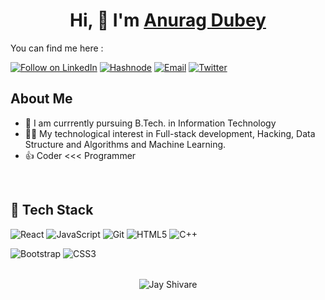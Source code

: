 

<h1 align="center" >Hi, 👋 I'm <a href="https://www.linkedin.com/in/anuragdubey123/" target="_blank"> Anurag Dubey </a></h1>

You can find me here :
<p align="left">
  <a href="https://www.linkedin.com/in/anuragdubey123/"><img title="Follow on LinkedIn" src="https://img.shields.io/badge/LinkedIn-0077B5?style=for-the-badge&logo=linkedin&logoColor=white"/></a>
  <a href="https://hashnode.com/@anuragdubey"><img title="Hashnode" src="https://img.shields.io/badge/Hashnode-2962FF?style=for-the-badge&logo=hashnode&logoColor=white"/></a>
  <a href="mailto:anuragdubey0245@gmail.com"><img title="Email" src="https://img.shields.io/badge/Gmail-D14836?style=for-the-badge&logo=gmail&logoColor=white"/></a>
  <a href="https://www.twitter.com/anuragdubey123/"><img alt="Twitter" src="https://img.shields.io/badge/Twitter-%231DA1F2.svg?style=for-the-badge&logo=Twitter&logoColor=white" style="max-width: 100%;"></a>
  
<br>
 
## About Me
- 🔭 I am currrently pursuing B.Tech. in Information Technology
- 👩‍💻 My technological interest in Full-stack development, Hacking, Data Structure and Algorithms and Machine Learning. 
- 👍 Coder <<< Programmer

 <br>
  

## 💼 Tech Stack

![React](https://img.shields.io/badge/react-%2320232a.svg?style=for-the-badge&logo=react&logoColor=%2361DAFB)
![JavaScript](https://img.shields.io/badge/javascript-%23323330.svg?style=for-the-badge&logo=javascript&logoColor=%23F7DF1E)
<img alt="Git" src="https://img.shields.io/badge/git%20-%23F05033.svg?&style=for-the-badge&logo=git&logoColor=white"/>
![HTML5](https://img.shields.io/badge/html5-%23E34F26.svg?style=for-the-badge&logo=html5&logoColor=white)
<img alt="C++" src="https://img.shields.io/badge/c++%20-%2300599C.svg?&style=for-the-badge&logo=c%2B%2B&ogoColor=white"/>
</br>

![Bootstrap](https://img.shields.io/badge/bootstrap-%23563D7C.svg?style=for-the-badge&logo=bootstrap&logoColor=white)
![CSS3](https://img.shields.io/badge/css3-%231572B6.svg?style=for-the-badge&logo=css3&logoColor=white)
</br>



<!-- BLOG-POST-LIST:END -->







 </div>
<table>
  <tr>
   
<!-- <td><img src="https://github-readme-stats.vercel.app/api?username=jayshivare7&include_all_commits=true&count_private=true&show_icons=true&line_height=20&title_color=7A7ADB&icon_color=2234AE&text_color=D3D3D3&bg_color=0,000000,130F40" alt="Jay Shivare" /> -->
<!--     <td><img src="https://github-readme-stats.vercel.app/api/top-langs?username=jayshivare7&show_icons=true&locale=en&layout=compact&title_color=7A7ADB&icon_color=2234AE&text_color=D3D3D3&bg_color=0,000000,130F40" alt="Amit Pawar" /></td> -->
  </tr>
</table>

<div align="center">
<p><img align="center" src="https://github-readme-streak-stats.herokuapp.com/?user=jayshivare7&theme=dark" alt="Jay Shivare" /></p>
  </div>
